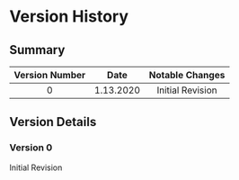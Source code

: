 # Version History

## Summary
|Version Number| Date |Notable Changes|
|:------------:|:----:|:-------------:|
|0|1.13.2020|Initial Revision|

## Version Details
### Version 0
Initial Revision